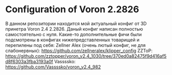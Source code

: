  # Configuration of Voron 2.2826

В данном репозитории находится мой актуальный конфиг от 3D принетра Voron 2.4 2.2826.
Даный конфиг написан полностью самостоятельно с нуля.
Какие-то дополнительные фичи были подсмотрены в конфигах нижепредставленных товарищей и перепилены под себя:
Zellner Alex (очень лютый конфиг, не для слабонервных): https://github.com/zellneralex/klipper_config
ZZToP: https://github.com/zztopper/voron_v2.4_1030/tree/370ed0a82475f9d416af5d8f6303a3fba3193a0f
Vassssko: https://github.com/Vassssko/voron_v2.4_982

